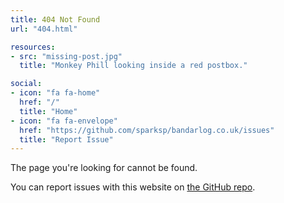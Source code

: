 ```yaml
---
title: 404 Not Found
url: "404.html"

resources:
- src: "missing-post.jpg"
  title: "Monkey Phill looking inside a red postbox."

social:
- icon: "fa fa-home"
  href: "/"
  title: "Home"
- icon: "fa fa-envelope"
  href: "https://github.com/sparksp/bandarlog.co.uk/issues"
  title: "Report Issue"
---
```

The page you're looking for cannot be found.

You can report issues with this website on [the GitHub repo](https://github.com/sparksp/bandarlog.co.uk/issues).